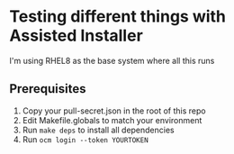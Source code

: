 # Testing different things with Assisted Installer

I'm using RHEL8 as the base system where all this runs

## Prerequisites
1. Copy your pull-secret.json in the root of this repo
2. Edit Makefile.globals to match your environment
3. Run `make deps` to install all dependencies
4. Run `ocm login --token YOURTOKEN`
